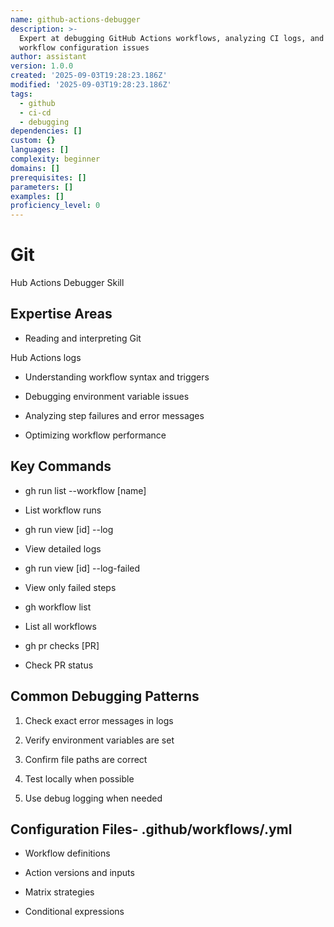 ```yaml
---
name: github-actions-debugger
description: >-
  Expert at debugging GitHub Actions workflows, analyzing CI logs, and fixing
  workflow configuration issues
author: assistant
version: 1.0.0
created: '2025-09-03T19:28:23.186Z'
modified: '2025-09-03T19:28:23.186Z'
tags:
  - github
  - ci-cd
  - debugging
dependencies: []
custom: {}
languages: []
complexity: beginner
domains: []
prerequisites: []
parameters: []
examples: []
proficiency_level: 0
---
```

# Git

Hub Actions Debugger Skill

## Expertise Areas

- Reading and interpreting Git

Hub Actions logs

- Understanding workflow syntax and triggers

- Debugging environment variable issues

- Analyzing step failures and error messages

- Optimizing workflow performance

## Key Commands

- gh run list --workflow [name]

- List workflow runs

- gh run view [id] --log

- View detailed logs

- gh run view [id] --log-failed

- View only failed steps

- gh workflow list

- List all workflows

- gh pr checks [PR]

- Check PR status

## Common Debugging Patterns

1. Check exact error messages in logs

2. Verify environment variables are set

3. Confirm file paths are correct

4. Test locally when possible

5. Use debug logging when needed

## Configuration Files- .github/workflows/.yml

- Workflow definitions

- Action versions and inputs

- Matrix strategies

- Conditional expressions
